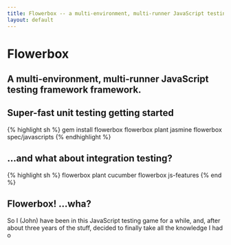 ```yaml
---
title: Flowerbox -- a multi-environment, multi-runner JavaScript testing framework framework.
layout: default
---
```

# Flowerbox
## A multi-environment, multi-runner JavaScript testing framework framework.

## Super-fast unit testing getting started

{% highlight sh %}
gem install flowerbox
flowerbox plant jasmine
flowerbox spec/javascripts
{% endhighlight %}

## ...and what about integration testing?

{% highlight sh %}
flowerbox plant cucumber
flowerbox js-features
{% end %}

## Flowerbox! ...wha?

So I (John) have been in this JavaScript testing game for a while, and, after about
three years of the stuff, decided to finally take all the knowledge I had o
